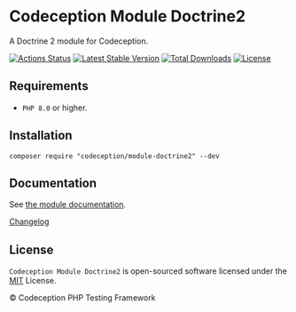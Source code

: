 # Codeception Module Doctrine2

A Doctrine 2 module for Codeception.

[![Actions Status](https://github.com/Codeception/module-doctrine2/workflows/CI/badge.svg)](https://github.com/Codeception/module-doctrine2/actions)
[![Latest Stable Version](https://poser.pugx.org/codeception/module-doctrine2/v/stable)](https://github.com/Codeception/module-doctrine2/releases)
[![Total Downloads](https://poser.pugx.org/codeception/module-doctrine2/downloads)](https://packagist.org/packages/codeception/module-doctrine2)
[![License](https://poser.pugx.org/codeception/module-doctrine2/license)](/LICENSE)

## Requirements

* `PHP 8.0` or higher.

## Installation

```
composer require "codeception/module-doctrine2" --dev
```

## Documentation

See [the module documentation](https://codeception.com/docs/modules/Doctrine2).

[Changelog](https://github.com/Codeception/module-doctrine2/releases)

## License

`Codeception Module Doctrine2` is open-sourced software licensed under the [MIT](/LICENSE) License.

© Codeception PHP Testing Framework
